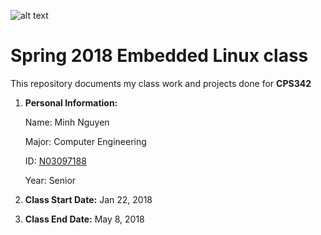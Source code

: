 ![alt text](https://www.newpaltz.edu/media/identity/logos/newpaltzlogo.jpg)
# Spring 2018 Embedded Linux class
This repository documents my class work and projects done for **CPS342**
1. **Personal Information:**

   Name: Minh Nguyen 
   
   Major: Computer Engineering  
   
   ID: [N03097188](https://github.com/N03097188?tab=repositories)  
   
   Year: Senior
   
2. **Class Start Date:** Jan 22, 2018
3. **Class End Date:** May 8, 2018


